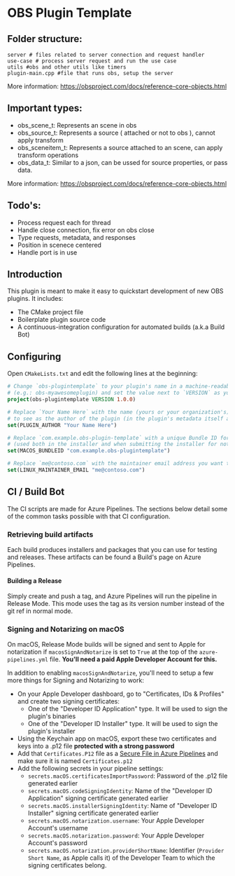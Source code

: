 # OBS Plugin Template

## Folder structure:
```
server # files related to server connection and request handler
use-case # process server request and run the use case
utils #obs and other utils like timers
plugin-main.cpp #file that runs obs, setup the server

```

More information:  https://obsproject.com/docs/reference-core-objects.html
## Important types:
- obs_scene_t: Represents an scene in obs
- obs_source_t: Represents a source ( attached or not to obs ), cannot apply transform
- obs_sceneitem_t: Represents a source attached to an scene, can apply transform operations
- obs_data_t: Similar to a json, can be ussed for source properties, or pass data.

More information:  https://obsproject.com/docs/reference-core-objects.html


## Todo's:
- Process request each for thread
- Handle close connection, fix error on obs close
- Type requests, metadata, and responses
- Position in scenece centered
- Handle port is in use

## Introduction

This plugin is meant to make it easy to quickstart development of new OBS plugins. It includes:

- The CMake project file
- Boilerplate plugin source code
- A continuous-integration configuration for automated builds (a.k.a Build Bot)

## Configuring

Open `CMakeLists.txt` and edit the following lines at the beginning:

```cmake
# Change `obs-plugintemplate` to your plugin's name in a machine-readable format
# (e.g.: obs-myawesomeplugin) and set the value next to `VERSION` as your plugin's current version
project(obs-plugintemplate VERSION 1.0.0)

# Replace `Your Name Here` with the name (yours or your organization's) you want
# to see as the author of the plugin (in the plugin's metadata itself and in the installers)
set(PLUGIN_AUTHOR "Your Name Here")

# Replace `com.example.obs-plugin-template` with a unique Bundle ID for macOS releases
# (used both in the installer and when submitting the installer for notarization)
set(MACOS_BUNDLEID "com.example.obs-plugintemplate")

# Replace `me@contoso.com` with the maintainer email address you want to put in Linux packages
set(LINUX_MAINTAINER_EMAIL "me@contoso.com")
```

## CI / Build Bot

The CI scripts are made for Azure Pipelines. The sections below detail some of the common tasks possible with that CI configuration.

### Retrieving build artifacts

Each build produces installers and packages that you can use for testing and releases. These artifacts can be found a Build's page on Azure Pipelines.

#### Building a Release

Simply create and push a tag, and Azure Pipelines will run the pipeline in Release Mode. This mode uses the tag as its version number instead of the git ref in normal mode.

### Signing and Notarizing on macOS

On macOS, Release Mode builds will be signed and sent to Apple for notarization if `macosSignAndNotarize` is set to `True` at the top of the `azure-pipelines.yml` file. **You'll need a paid Apple Developer Account for this.**

In addition to enabling `macosSignAndNotarize`, you'll need to setup a few more things for Signing and Notarizing to work:

- On your Apple Developer dashboard, go to "Certificates, IDs & Profiles" and create two signing certificates:
    - One of the "Developer ID Application" type. It will be used to sign the plugin's binaries
    - One of the "Developer ID Installer" type. It will be used to sign the plugin's installer
- Using the Keychain app on macOS, export these two certificates and keys into a .p12 file **protected with a strong password**
- Add that `Certificates.P12` file as a [Secure File in Azure Pipelines](https://docs.microsoft.com/en-us/azure/devops/pipelines/library/secure-files?view=azure-devops) and make sure it is named `Certificates.p12`
- Add the following secrets in your pipeline settings:
    - `secrets.macOS.certificatesImportPassword`: Password of the .p12 file generated earlier
    - `secrets.macOS.codeSigningIdentity`: Name of the "Developer ID Application" signing certificate generated earlier
    - `secrets.macOS.installerSigningIdentity`: Name of "Developer ID Installer" signing certificate generated earlier
    - `secrets.macOS.notarization.username`: Your Apple Developer Account's username
    - `secrets.macOS.notarization.password`: Your Apple Developer Account's password
    - `secrets.macOS.notarization.providerShortName`: Identifier (`Provider Short Name`, as Apple calls it) of the Developer Team to which the signing certificates belong. 
